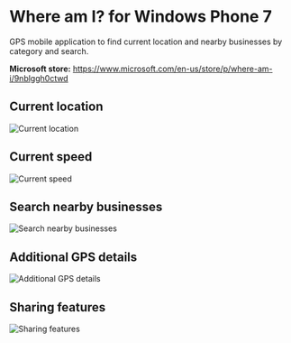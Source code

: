 # Where am I? for Windows Phone 7
GPS mobile application to find current location and nearby businesses by category and search.

**Microsoft store:** https://www.microsoft.com/en-us/store/p/where-am-i/9nblggh0ctwd

## Current location
![Current location](https://github.com/ccederstrom/where-am-i-wp7/blob/master/GPS/App%20Hub/Screen%20Shots/new%20ss1.png "Current location")

## Current speed
![Current speed](https://github.com/ccederstrom/where-am-i-wp7/blob/master/GPS/App%20Hub/Screen%20Shots/new%20ss2.png "Current speed")

## Search nearby businesses
![Search nearby businesses](https://github.com/ccederstrom/where-am-i-wp7/blob/master/GPS/App%20Hub/Screen%20Shots/new%20ss3.png "Search nearby businesses")

## Additional GPS details
![Additional GPS details](https://github.com/ccederstrom/where-am-i-wp7/blob/master/GPS/App%20Hub/Screen%20Shots/new%20ss4.png "Additional GPS details")

## Sharing features
![Sharing features](https://github.com/ccederstrom/where-am-i-wp7/blob/master/GPS/App%20Hub/Screen%20Shots/new%20ss5.png "Sharing features")